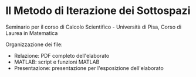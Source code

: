 # Il Metodo di Iterazione dei Sottospazi
Seminario per il corso di Calcolo Scientifico - Università di Pisa, Corso di Laurea in Matematica

Organizzazione dei file:
  - Relazione: PDF completo dell'elaborato
  - MATLAB: script e funzioni MATLAB
  - Presentazione: presentazione per l'esposizione dell'elaborato
 
